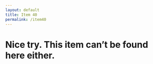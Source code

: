 ```yaml
---
layout: default
title: Item 40
permalink: /item40
---
```


# Nice try. This item can’t be found here either.